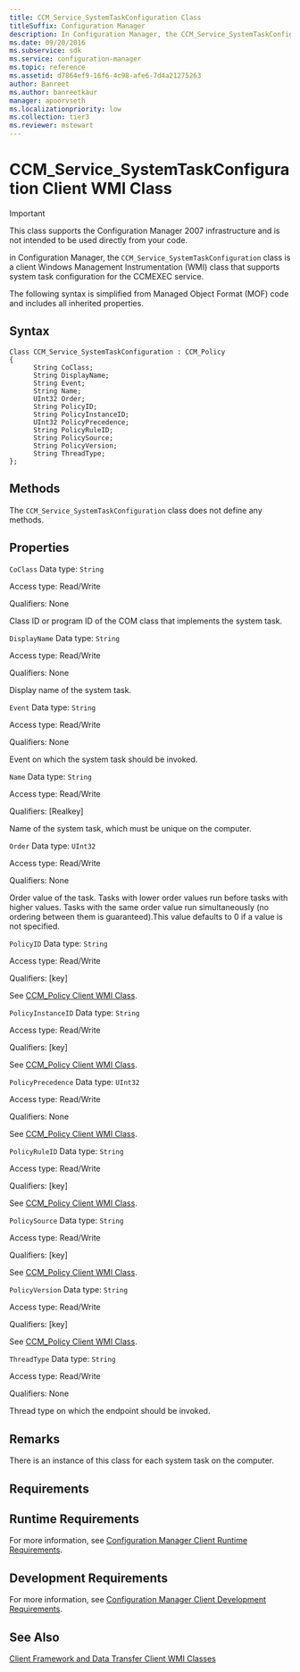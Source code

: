 ```yaml
---
title: CCM_Service_SystemTaskConfiguration Class
titleSuffix: Configuration Manager
description: In Configuration Manager, the CCM_Service_SystemTaskConfiguration class is a client WMI class that supports system task configuration for the CCMEXEC service.
ms.date: 09/20/2016
ms.subservice: sdk
ms.service: configuration-manager
ms.topic: reference
ms.assetid: d7864ef9-16f6-4c98-afe6-7d4a21275263
author: Banreet
ms.author: banreetkaur
manager: apoorvseth
ms.localizationpriority: low
ms.collection: tier3
ms.reviewer: mstewart
---
```

# CCM_Service_SystemTaskConfiguration Client WMI Class
> [!IMPORTANT]
>  This class supports the Configuration Manager 2007 infrastructure and is not intended to be used directly from your code.

 in Configuration Manager, the `CCM_Service_SystemTaskConfiguration` class is a client Windows Management Instrumentation (WMI) class that supports system task configuration for the CCMEXEC service.

 The following syntax is simplified from Managed Object Format (MOF) code and includes all inherited properties.

## Syntax

```
Class CCM_Service_SystemTaskConfiguration : CCM_Policy
{
      String CoClass;
      String DisplayName;
      String Event;
      String Name;
      UInt32 Order;
      String PolicyID;
      String PolicyInstanceID;
      UInt32 PolicyPrecedence;
      String PolicyRuleID;
      String PolicySource;
      String PolicyVersion;
      String ThreadType;
};
```

## Methods
 The `CCM_Service_SystemTaskConfiguration` class does not define any methods.

## Properties
 `CoClass`
 Data type: `String`

 Access type: Read/Write

 Qualifiers: None

 Class ID or program ID of the COM class that implements the system task.

 `DisplayName`
 Data type: `String`

 Access type: Read/Write

 Qualifiers: None

 Display name of the system task.

 `Event`
 Data type: `String`

 Access type: Read/Write

 Qualifiers: None

 Event on which the system task should be invoked.

 `Name`
 Data type: `String`

 Access type: Read/Write

 Qualifiers: [Realkey]

 Name of the system task, which must be unique on the computer.

 `Order`
 Data type: `UInt32`

 Access type: Read/Write

 Qualifiers: None

 Order value of the task. Tasks with lower order values run before tasks with higher values. Tasks with the same order value run simultaneously (no ordering between them is guaranteed).This value defaults to 0 if a value is not specified.

 `PolicyID`
 Data type: `String`

 Access type: Read/Write

 Qualifiers: [key]

 See [CCM_Policy Client WMI Class](../../../../../develop/reference/core/clients/client-classes/ccm_policy-client-wmi-class.md).

 `PolicyInstanceID`
 Data type: `String`

 Access type: Read/Write

 Qualifiers: [key]

 See [CCM_Policy Client WMI Class](../../../../../develop/reference/core/clients/client-classes/ccm_policy-client-wmi-class.md).

 `PolicyPrecedence`
 Data type: `UInt32`

 Access type: Read/Write

 Qualifiers: None

 See [CCM_Policy Client WMI Class](../../../../../develop/reference/core/clients/client-classes/ccm_policy-client-wmi-class.md).

 `PolicyRuleID`
 Data type: `String`

 Access type: Read/Write

 Qualifiers: [key]

 See [CCM_Policy Client WMI Class](../../../../../develop/reference/core/clients/client-classes/ccm_policy-client-wmi-class.md).

 `PolicySource`
 Data type: `String`

 Access type: Read/Write

 Qualifiers: [key]

 See [CCM_Policy Client WMI Class](../../../../../develop/reference/core/clients/client-classes/ccm_policy-client-wmi-class.md).

 `PolicyVersion`
 Data type: `String`

 Access type: Read/Write

 Qualifiers: [key]

 See [CCM_Policy Client WMI Class](../../../../../develop/reference/core/clients/client-classes/ccm_policy-client-wmi-class.md).

 `ThreadType`
 Data type: `String`

 Access type: Read/Write

 Qualifiers: None

 Thread type on which the endpoint should be invoked.

## Remarks
 There is an instance of this class for each system task on the computer.

## Requirements

## Runtime Requirements
 For more information, see [Configuration Manager Client Runtime Requirements](../../../../../develop/core/reqs/client-runtime-requirements.md).

## Development Requirements
 For more information, see [Configuration Manager Client Development Requirements](../../../../../develop/core/reqs/client-development-requirements.md).

## See Also
 [Client Framework and Data Transfer Client WMI Classes](../../../../../develop/reference/core/clients/client-classes/client-framework-and-data-transfer-client-wmi-classes.md)

